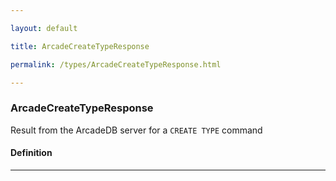 ```yaml
---

layout: default

title: ArcadeCreateTypeResponse

permalink: /types/ArcadeCreateTypeResponse.html

---
```


### ArcadeCreateTypeResponse

Result from the ArcadeDB server for a `CREATE TYPE` command

#### Definition

---

